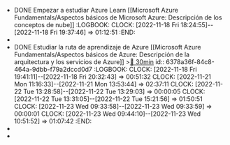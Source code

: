 - DONE Empezar a estudiar Azure Learn [[Microsoft Azure Fundamentals/Aspectos básicos de Microsoft Azure: Descripción de los conceptos de nube]]
  :LOGBOOK:
  CLOCK: [2022-11-18 Fri 18:24:55]--[2022-11-18 Fri 19:37:46] =>  01:12:51
  :END:
-
- DONE Estudiar la ruta de aprendizaje de Azure [[Microsoft Azure Fundamentals/Aspectos básicos de Azure: Descripción de la arquitectura y los servicios de Azure]] >[🍅 30min](#agenda-pomo://?t=f-1668796880308-1800)
  id:: 6378a36f-84c8-464a-9dbb-f79a2dccd0d7
  :LOGBOOK:
  CLOCK: [2022-11-18 Fri 19:41:11]--[2022-11-18 Fri 20:32:43] =>  00:51:32
  CLOCK: [2022-11-21 Mon 11:16:33]--[2022-11-21 Mon 13:53:44] =>  02:37:11
  CLOCK: [2022-11-22 Tue 13:28:58]--[2022-11-22 Tue 13:29:03] =>  00:00:05
  CLOCK: [2022-11-22 Tue 13:31:05]--[2022-11-22 Tue 15:21:56] =>  01:50:51
  CLOCK: [2022-11-23 Wed 09:33:58]--[2022-11-23 Wed 09:33:59] =>  00:00:01
  CLOCK: [2022-11-23 Wed 09:44:10]--[2022-11-23 Wed 10:51:52] =>  01:07:42
  :END:
-
-